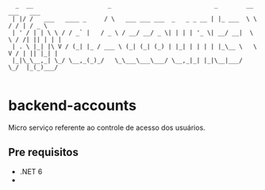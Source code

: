 ```
  _  __                     _                             _        __     ___   ___  
 | |/ /   ___   ____ _     / \   ___ ___ ___  _   _ _ __ | |_ ___  \ \   / / | / _ \ 
 | ' / | | \ \ / / _` |   / _ \ / __/ __/ _ \| | | | '_ \| __/ __|  \ \ / /| || | | |
 | . \ |_| |\ V / (_| |_ / ___ \ (_| (_| (_) | |_| | | | | |_\__ \   \ V / | || |_| |
 |_|\_\__,_| \_/ \__,_(_)_/   \_\___\___\___/ \__,_|_| |_|\__|___/    \_/  |_(_)___/ 
                                                           
```

# backend-accounts

Micro serviço referente ao controle de acesso dos usuários.

## Pre requisitos

- .NET 6
- 